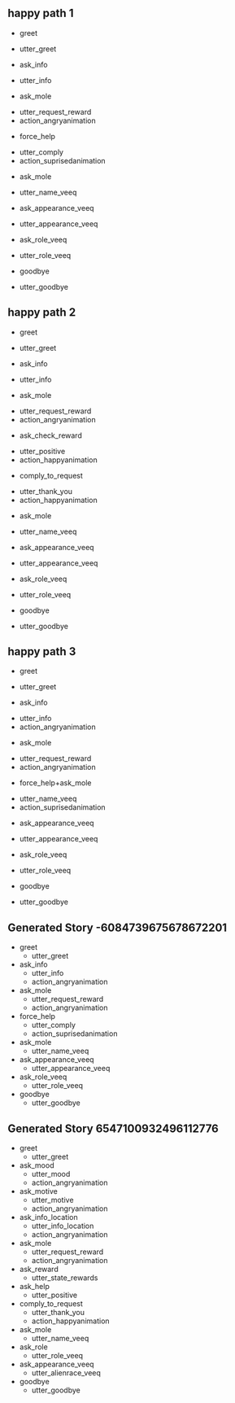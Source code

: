 ## happy path 1
* greet
 - utter_greet
* ask_info
 - utter_info
* ask_mole
 - utter_request_reward
 - action_angryanimation
* force_help
 - utter_comply
 - action_suprisedanimation
* ask_mole
 - utter_name_veeq
* ask_appearance_veeq
 - utter_appearance_veeq
* ask_role_veeq
 - utter_role_veeq
* goodbye
 - utter_goodbye

## happy path 2
* greet
 - utter_greet
* ask_info
 - utter_info
* ask_mole
 - utter_request_reward
 - action_angryanimation
* ask_check_reward
 - utter_positive
 - action_happyanimation
* comply_to_request
 - utter_thank_you
 - action_happyanimation
* ask_mole
 - utter_name_veeq
* ask_appearance_veeq
 - utter_appearance_veeq
* ask_role_veeq
 - utter_role_veeq
* goodbye
 - utter_goodbye

## happy path 3
* greet
 - utter_greet
* ask_info
 - utter_info
 - action_angryanimation
* ask_mole
 - utter_request_reward
 - action_angryanimation
* force_help+ask_mole
 - utter_name_veeq
 - action_suprisedanimation
* ask_appearance_veeq
 - utter_appearance_veeq
* ask_role_veeq
 - utter_role_veeq
* goodbye
 - utter_goodbye
 
## Generated Story -6084739675678672201
* greet
    - utter_greet
* ask_info
    - utter_info
    - action_angryanimation
* ask_mole
    - utter_request_reward
    - action_angryanimation
* force_help
    - utter_comply
    - action_suprisedanimation
* ask_mole
    - utter_name_veeq
* ask_appearance_veeq
    - utter_appearance_veeq
* ask_role_veeq
    - utter_role_veeq
* goodbye
    - utter_goodbye

## Generated Story 6547100932496112776
* greet
    - utter_greet
* ask_mood
    - utter_mood
    - action_angryanimation
* ask_motive
    - utter_motive
    - action_angryanimation
* ask_info_location
    - utter_info_location
    - action_angryanimation
* ask_mole
    - utter_request_reward
    - action_angryanimation
* ask_reward
    - utter_state_rewards
* ask_help
    - utter_positive
* comply_to_request
    - utter_thank_you
    - action_happyanimation
* ask_mole
    - utter_name_veeq
* ask_role
    - utter_role_veeq
* ask_appearance_veeq
    - utter_alienrace_veeq
* goodbye
    - utter_goodbye


